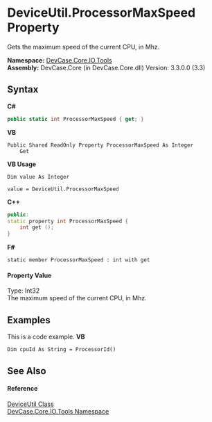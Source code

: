 # DeviceUtil.ProcessorMaxSpeed Property 
 

Gets the maximum speed of the current CPU, in Mhz.

**Namespace:**&nbsp;<a href="N_DevCase_Core_IO_Tools">DevCase.Core.IO.Tools</a><br />**Assembly:**&nbsp;DevCase.Core (in DevCase.Core.dll) Version: 3.3.0.0 (3.3)

## Syntax

**C#**<br />
``` C#
public static int ProcessorMaxSpeed { get; }
```

**VB**<br />
``` VB
Public Shared ReadOnly Property ProcessorMaxSpeed As Integer
	Get
```

**VB Usage**<br />
``` VB Usage
Dim value As Integer

value = DeviceUtil.ProcessorMaxSpeed

```

**C++**<br />
``` C++
public:
static property int ProcessorMaxSpeed {
	int get ();
}
```

**F#**<br />
``` F#
static member ProcessorMaxSpeed : int with get

```


#### Property Value
Type: Int32<br />The maximum speed of the current CPU, in Mhz.

## Examples
This is a code example. 
**VB**<br />
``` VB
Dim cpuId As String = ProcessorId()
```


## See Also


#### Reference
<a href="T_DevCase_Core_IO_Tools_DeviceUtil">DeviceUtil Class</a><br /><a href="N_DevCase_Core_IO_Tools">DevCase.Core.IO.Tools Namespace</a><br />
